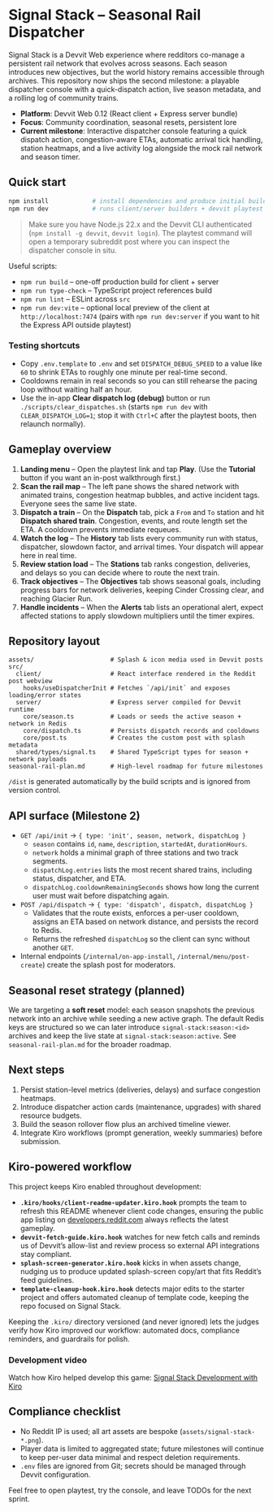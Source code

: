# Signal Stack – Seasonal Rail Dispatcher

Signal Stack is a Devvit Web experience where redditors co-manage a persistent rail network that evolves across seasons. Each season introduces new objectives, but the world history remains accessible through archives. This repository now ships the second milestone: a playable dispatcher console with a quick-dispatch action, live season metadata, and a rolling log of community trains.

- **Platform**: Devvit Web 0.12 (React client + Express server bundle)
- **Focus**: Community coordination, seasonal resets, persistent lore
- **Current milestone**: Interactive dispatcher console featuring a quick dispatch action, congestion-aware ETAs, automatic arrival tick handling, station heatmaps, and a live activity log alongside the mock rail network and season timer.

## Quick start

```bash
npm install            # install dependencies and produce initial build
npm run dev            # runs client/server builders + devvit playtest (requires devvit login)
```

> Make sure you have Node.js 22.x and the Devvit CLI authenticated (`npm install -g devvit`, `devvit login`). The playtest command will open a temporary subreddit post where you can inspect the dispatcher console in situ.

Useful scripts:

- `npm run build` – one-off production build for client + server
- `npm run type-check` – TypeScript project references build
- `npm run lint` – ESLint across `src`
- `npm run dev:vite` – optional local preview of the client at `http://localhost:7474` (pairs with `npm run dev:server` if you want to hit the Express API outside playtest)

### Testing shortcuts

- Copy `.env.template` to `.env` and set `DISPATCH_DEBUG_SPEED` to a value like `60` to shrink ETAs to roughly one minute per real-time second.
- Cooldowns remain in real seconds so you can still rehearse the pacing loop without waiting half an hour.
- Use the in-app **Clear dispatch log (debug)** button or run `./scripts/clear_dispatches.sh` (starts `npm run dev` with `CLEAR_DISPATCH_LOG=1`; stop it with `Ctrl+C` after the playtest boots, then relaunch normally).

## Gameplay overview

1. **Landing menu** – Open the playtest link and tap **Play**. (Use the **Tutorial** button if you want an in-post walkthrough first.)
2. **Scan the rail map** – The left pane shows the shared network with animated trains, congestion heatmap bubbles, and active incident tags. Everyone sees the same live state.
3. **Dispatch a train** – On the **Dispatch** tab, pick a `From` and `To` station and hit **Dispatch shared train**. Congestion, events, and route length set the ETA. A cooldown prevents immediate requeues.
4. **Watch the log** – The **History** tab lists every community run with status, dispatcher, slowdown factor, and arrival times. Your dispatch will appear here in real time.
5. **Review station load** – The **Stations** tab ranks congestion, deliveries, and delays so you can decide where to route the next train.
6. **Track objectives** – The **Objectives** tab shows seasonal goals, including progress bars for network deliveries, keeping Cinder Crossing clear, and reaching Glacier Run.
7. **Handle incidents** – When the **Alerts** tab lists an operational alert, expect affected stations to apply slowdown multipliers until the timer expires.



## Repository layout

```
assets/                     # Splash & icon media used in Devvit posts
src/
  client/                   # React interface rendered in the Reddit post webview
    hooks/useDispatcherInit # Fetches `/api/init` and exposes loading/error states
  server/                   # Express server compiled for Devvit runtime
    core/season.ts          # Loads or seeds the active season + network in Redis
    core/dispatch.ts        # Persists dispatch records and cooldowns
    core/post.ts            # Creates the custom post with splash metadata
  shared/types/signal.ts    # Shared TypeScript types for season + network payloads
seasonal-rail-plan.md       # High-level roadmap for future milestones
```

`/dist` is generated automatically by the build scripts and is ignored from version control.

## API surface (Milestone 2)

- `GET /api/init` → `{ type: 'init', season, network, dispatchLog }`
  - `season` contains `id`, `name`, `description`, `startedAt`, `durationHours`.
  - `network` holds a minimal graph of three stations and two track segments.
  - `dispatchLog.entries` lists the most recent shared trains, including status, dispatcher, and ETA.
  - `dispatchLog.cooldownRemainingSeconds` shows how long the current user must wait before dispatching again.
- `POST /api/dispatch` → `{ type: 'dispatch', dispatch, dispatchLog }`
  - Validates that the route exists, enforces a per-user cooldown, assigns an ETA based on network distance, and persists the record to Redis.
  - Returns the refreshed `dispatchLog` so the client can sync without another `GET`.
- Internal endpoints (`/internal/on-app-install`, `/internal/menu/post-create`) create the splash post for moderators.

## Seasonal reset strategy (planned)

We are targeting a **soft reset** model: each season snapshots the previous network into an archive while seeding a new active graph. The default Redis keys are structured so we can later introduce `signal-stack:season:<id>` archives and keep the live state at `signal-stack:season:active`. See `seasonal-rail-plan.md` for the broader roadmap.

## Next steps

1. Persist station-level metrics (deliveries, delays) and surface congestion heatmaps.
2. Introduce dispatcher action cards (maintenance, upgrades) with shared resource budgets.
3. Build the season rollover flow plus an archived timeline viewer.
4. Integrate Kiro workflows (prompt generation, weekly summaries) before submission.

## Kiro-powered workflow

This project keeps Kiro enabled throughout development:

- **`.kiro/hooks/client-readme-updater.kiro.hook`** prompts the team to refresh this README whenever client code changes, ensuring the public app listing on [developers.reddit.com](https://developers.reddit.com/apps/signal-stack) always reflects the latest gameplay.
- **`devvit-fetch-guide.kiro.hook`** watches for new fetch calls and reminds us of Devvit’s allow-list and review process so external API integrations stay compliant.
- **`splash-screen-generator.kiro.hook`** kicks in when assets change, nudging us to produce updated splash-screen copy/art that fits Reddit’s feed guidelines.
- **`template-cleanup-hook.kiro.hook`** detects major edits to the starter project and offers automated cleanup of template code, keeping the repo focused on Signal Stack.

Keeping the `.kiro/` directory versioned (and never ignored) lets the judges verify how Kiro improved our workflow: automated docs, compliance reminders, and guardrails for polish.

### Development video

Watch how Kiro helped develop this game: [Signal Stack Development with Kiro](https://www.youtube.com/watch?v=KzuU3sLUGa8)

## Compliance checklist

- No Reddit IP is used; all art assets are bespoke (`assets/signal-stack-*.png`).
- Player data is limited to aggregated state; future milestones will continue to keep per-user data minimal and respect deletion requirements.
- `.env` files are ignored from Git; secrets should be managed through Devvit configuration.

Feel free to open playtest, try the console, and leave TODOs for the next sprint.
